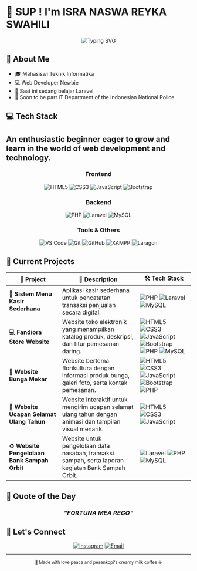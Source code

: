 # 👋 SUP ! I'm **ISRA NASWA REYKA SWAHILI**

<div align="center">
  
  ![Typing SVG](https://readme-typing-svg.herokuapp.com?font=Fira+Code&size=22&duration=4000&pause=1000&color=4A90E2&background=00000000&center=true&vCenter=true&multiline=true&width=600&height=100&lines=Welcome+to+my+digital+space;Full+Stack+Developer+%7C+Tech+Enthusiast;Building+the+future%2C+one+line+at+a+time)

</div>

## 🚀 About Me
+ 🎓 Mahasiswi Teknik Informatika
+ 💻 Web Developer Newbie
+ 🌱 Saat ini sedang belajar Laravel
+ 🚀 Soon to be part IT Department of the Indonesian National Police


## 💻 Tech Stack
## An enthusiastic beginner eager to grow and learn in the world of web development and technology.
  
<div align="center">

### Frontend
![HTML5](https://img.shields.io/badge/HTML5-E34F26?style=for-the-badge&logo=html5&logoColor=white)
![CSS3](https://img.shields.io/badge/CSS3-1572B6?style=for-the-badge&logo=css3&logoColor=white)
![JavaScript](https://img.shields.io/badge/JavaScript-F7DF1E?style=for-the-badge&logo=javascript&logoColor=black)
![Bootstrap](https://img.shields.io/badge/Bootstrap-7952B3?style=for-the-badge&logo=bootstrap&logoColor=white)


### Backend
![PHP](https://img.shields.io/badge/PHP-777BB4?style=for-the-badge&logo=php&logoColor=white)
![Laravel](https://img.shields.io/badge/Laravel-FF2D20?style=for-the-badge&logo=laravel&logoColor=white)
![MySQL](https://img.shields.io/badge/MySQL-4479A1?style=for-the-badge&logo=mysql&logoColor=white)

### Tools & Others
![VS Code](https://img.shields.io/badge/VS%20Code-007ACC?style=for-the-badge&logo=visual-studio-code&logoColor=white)
![Git](https://img.shields.io/badge/Git-F05032?style=for-the-badge&logo=git&logoColor=white)
![GitHub](https://img.shields.io/badge/GitHub-181717?style=for-the-badge&logo=github&logoColor=white)
![XAMPP](https://img.shields.io/badge/XAMPP-FB7A24?style=for-the-badge&logo=xampp&logoColor=white)
![Laragon](https://img.shields.io/badge/Laragon-0E83CD?style=for-the-badge&logo=laragon&logoColor=white)

</div>

## 🎯 Current Projects
<div align="center">

| 🚀 Project | 📝 Description | 🛠️ Tech Stack |
|------------|----------------|---------------|
| 🛒 **Sistem Menu Kasir Sederhana** | Aplikasi kasir sederhana untuk pencatatan transaksi penjualan secara digital. | ![PHP](https://img.shields.io/badge/PHP-777BB4?style=for-the-badge&logo=php&logoColor=white) ![Laravel](https://img.shields.io/badge/Laravel-FF2D20?style=for-the-badge&logo=laravel&logoColor=white) ![MySQL](https://img.shields.io/badge/MySQL-4479A1?style=for-the-badge&logo=mysql&logoColor=white) |
| 💻 **Fandiora Store Website** | Website toko elektronik yang menampilkan katalog produk, deskripsi, dan fitur pemesanan daring. | ![HTML5](https://img.shields.io/badge/HTML5-E34F26?style=for-the-badge&logo=html5&logoColor=white) ![CSS3](https://img.shields.io/badge/CSS3-1572B6?style=for-the-badge&logo=css3&logoColor=white) ![JavaScript](https://img.shields.io/badge/JavaScript-F7DF1E?style=for-the-badge&logo=javascript&logoColor=black) ![Bootstrap](https://img.shields.io/badge/Bootstrap-7952B3?style=for-the-badge&logo=bootstrap&logoColor=white) ![PHP](https://img.shields.io/badge/PHP-777BB4?style=for-the-badge&logo=php&logoColor=white) ![MySQL](https://img.shields.io/badge/MySQL-4479A1?style=for-the-badge&logo=mysql&logoColor=white) |
| 🌸 **Website Bunga Mekar** | Website bertema florikultura dengan informasi produk bunga, galeri foto, serta kontak pemesanan. | ![HTML5](https://img.shields.io/badge/HTML5-E34F26?style=for-the-badge&logo=html5&logoColor=white) ![CSS3](https://img.shields.io/badge/CSS3-1572B6?style=for-the-badge&logo=css3&logoColor=white) ![JavaScript](https://img.shields.io/badge/JavaScript-F7DF1E?style=for-the-badge&logo=javascript&logoColor=black) ![Bootstrap](https://img.shields.io/badge/Bootstrap-7952B3?style=for-the-badge&logo=bootstrap&logoColor=white) ![PHP](https://img.shields.io/badge/PHP-777BB4?style=for-the-badge&logo=php&logoColor=white) |
| 🎉 **Website Ucapan Selamat Ulang Tahun** | Website interaktif untuk mengirim ucapan selamat ulang tahun dengan animasi dan tampilan visual menarik. | ![HTML5](https://img.shields.io/badge/HTML5-E34F26?style=for-the-badge&logo=html5&logoColor=white) ![CSS3](https://img.shields.io/badge/CSS3-1572B6?style=for-the-badge&logo=css3&logoColor=white) ![JavaScript](https://img.shields.io/badge/JavaScript-F7DF1E?style=for-the-badge&logo=javascript&logoColor=black) |
| ♻️ **Website Pengelolaan Bank Sampah Orbit** | Website untuk pengelolaan data nasabah, transaksi sampah, serta laporan kegiatan Bank Sampah Orbit. | ![Laravel](https://img.shields.io/badge/Laravel-FF2D20?style=for-the-badge&logo=laravel&logoColor=white) ![PHP](https://img.shields.io/badge/PHP-777BB4?style=for-the-badge&logo=php&logoColor=white) ![MySQL](https://img.shields.io/badge/MySQL-4479A1?style=for-the-badge&logo=mysql&logoColor=white) |

</div>


## 🌟 Quote of the Day

<div align="center">
  
  <h3><em>"FORTUNA MEA REGO"</em></h3>

</div>

## 🤝 Let's Connect

<div align="center">

[![Instagram](https://img.shields.io/badge/Instagram-E4405F?style=for-the-badge&logo=instagram&logoColor=white)](https://instagram.com/isrnaswa)
[![Email](https://img.shields.io/badge/Email-D14836?style=for-the-badge&logo=gmail&logoColor=white)](mailto:reykanaswa24@gmail.com)

</div>

---

<div align="center">
  
  <sub>💙 Made with love peace and pesenkopi's creamy milk coffee ☕</sub>

</div>
